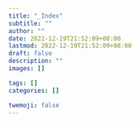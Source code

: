 ```yaml
---
title: "_Index"
subtitle: ""
author: ""
date: 2022-12-19T21:52:09+08:00
lastmod: 2022-12-19T21:52:09+08:00
draft: false
description: ""
images: []

tags: []
categories: []

twemoji: false
---
```


